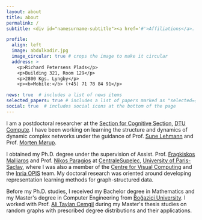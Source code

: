 ```yaml
---
layout: about
title: about
permalink: /
subtitle: <div id="namesurname-subtitle"><a href='#'>Affiliations</a>. Address. Contacts. Moto. Etc.</div>

profile:
  align: left
  image: abdulkadir.jpg
  image_circular: true # crops the image to make it circular
  address: >
    <p>Richard Petersens Plads</p>
    <p>Building 321, Room 129</p>
    <p>2800 Kgs. Lyngby</p>
    <p><b>Mobile:</b> (+45) 71 78 84 91</p>

news: true  # includes a list of news items
selected_papers: true # includes a list of papers marked as "selected={true}"
social: true  # includes social icons at the bottom of the page
---
```


I am a postdoctoral researcher at the [Section for Cognitive Section](https://www.compute.dtu.dk/english/research/research-sections/cogsys), [DTU Compute](https://www.compute.dtu.dk/english). I have been working on learning the structure and dynamics of dynamic complex networks under the guidance of Prof. [Sune Lehmann](https://www.sunelehmann.com/) and Prof. [Morten Mørup](http://www.mortenmorup.dk/). 

I obtained my Ph.D. degree under the supervision of Assist. Prof. [Fragkiskos Malliaros](https://fragkiskos.me/) and Prof. [Nikos Paragios](https://scholar.google.com/citations?hl=en&user=7edhlaQAAAAJ) at [CentraleSupelec](https://www.centralesupelec.fr/), [University of Paris-Saclay](https://www.universite-paris-saclay.fr/en), where I was also a member of the [Centre for Visual Computing](https://cvn.centralesupelec.fr/) and the [Inria OPIS](https://opis-inria.eu/) team. My doctoral research was oriented around developing representation learning methods for graph-structured data. 

Before my Ph.D. studies, I received my Bachelor degree in Mathematics and my Master's degree in Computer Engineering from [Boğaziçi University](https://www.boun.edu.tr/en_US). I worked with Prof. [Ali Taylan Cemgil](https://www.cmpe.boun.edu.tr/~cemgil/) during my Master's thesis studies on random graphs with prescribed degree distributions and their applications.




